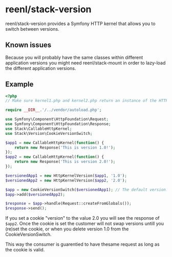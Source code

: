# reenl/stack-version

reenl/stack-version provides a Symfony HTTP kernel that allows you to switch
between versions.

## Known issues

Because you will probably have the same classes within different application
versions you might need reenl/stack-mount in order to lazy-load the
different application versions.

## Example

```php
<?php
// Make sure kernel1.php and kernel2.php return an instance of the HTTP Kernel.

require __DIR__.'/../vendor/autoload.php';

use Symfony\Component\HttpFoundation\Request;
use Symfony\Component\HttpFoundation\Response;
use Stack\CallableHttpKernel;
use Stack\Version\CookieVersionSwitch;

$app1 = new CallableHttpKernel(function() {
    return new Response('This is version 1.0!');
});
$app2 = new CallableHttpKernel(function() {
    return new Response('This is version 2.0!');
});

$versionedApp1 = new HttpKernelVersion($app1, '1.0');
$versionedApp2 = new HttpKernelVersion($app2, '2.0');

$app = new CookieVersionSwitch($versionedApp1); // The default version.
$app->add($versionedApp2);

$response = $app->handle(Request::createFromGlobals());
$response->send();
```

If you set a cookie "version" to the value 2.0 you will see the response of
`$app2`. Once the cookie is set the customer will not swap versions untill you
(re)set the cookie, or when you delete version 1.0 from the CookieVersionSwitch.

This way the consumer is guarentied to have thesame request as long as the
cookie is valid.

